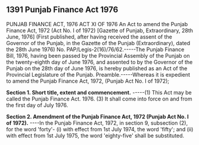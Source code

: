 ## 1391 Punjab Finance Act 1976
 
PUNJAB FINANCE ACT, 1976
ACT XI OF 1976
An Act to amend the Punjab Finance Act, 1972 (Act No. I of 1972)
[Gazette of Punjab, Extraordinary, 28th June, 1976]
(First published, after having received the assent of the Governor of the Punjab, in the Gazette of the Punjab (Extraordinary), dated the 28th June 1976)
No. PAP/Legis-2(16)/76/62.-----The Punjab Finance Bill, 1976, having been passed by the Provincial Assembly of the Punjab on the twenty-eighth day of June 1976, and assented to by the Governor of the Punjab on the 28th day of June 1976, is hereby published as an Act of the Provincial Legislature of the Punjab.
Preamble.-----Whereas it is expedient to amend the Punjab Finance Act, 1972, (Punjab Act No. I of 1972);


**Section 1. Short title, extent and commencement.**
-----(1) This Act may be called the Punjab Finance Act. 1976.
   (3) It shall come into force on and from the first day of July 1976.

 
**Section 2. Amendment of the Punjab Finance Act, 1972 (Punjab Act No. I of 1972).**
----In the Punjab Finance Act, 1972, in section 9, subsection (2), for the word 'forty'-
   (i) with effect from 1st July 1974, the word 'fifty'; and
   (ii) with effect from 1st July 1975, the word 'eighty-five' shall be substituted.

